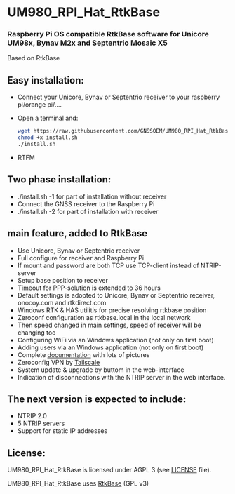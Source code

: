 # UM980_RPI_Hat_RtkBase

### Raspberry Pi OS compatible RtkBase software for Unicore UM98x, Bynav M2x and Septentrio Mosaic X5

Based on RtkBase

## Easy installation:
+ Connect your Unicore, Bynav or Septentrio receiver to your raspberry pi/orange pi/....

+ Open a terminal and:

  ```bash
  wget https://raw.githubusercontent.com/GNSSOEM/UM980_RPI_Hat_RtkBase/main/install.sh
  chmod +x install.sh
  ./install.sh
  ```
+ RTFM

## Two phase installation:
+ ./install.sh -1 for part of installation without receiver
+ Connect the GNSS receiver to the Raspberry Pi
+ ./install.sh -2 for part of installation with receiver

## main feature, added to RtkBase

+ Use Unicore, Bynav or Septentrio receiver
+ Full configure for receiver and Raspberry Pi
+ If mount and password are both TCP use TCP-client instead of NTRIP-server
+ Setup base position to receiver
+ Timeout for PPP-solution is extended to 36 hours
+ Default settings is adopted to Unicore, Bynav or Septentrio receiver, onocoy.com and rtkdirect.com
+ Windows RTK & HAS utilitis for precise resolving rtkbase position
+ Zeroconf configuration as rtkbase.local in the local network
+ Then speed changed in main settings, speed of receiver will be changing too
+ Configuring WiFi via an Windows application  (not only on first boot)
+ Adding users via an Windows application  (not only on first boot)
+ Complete [documentation](./ELT_RTKBase_v1.7.0_EN.pdf) with lots of pictures
+ Zeroconfig VPN by [Tailscale](https://tailscale.com)
+ System update & upgrade by buttom in the web-interface
+ Indication of disconnections with the NTRIP server in the web interface.

## The next version is expected to include:
+ NTRIP 2.0
+ 5 NTRIP servers
+ Support for static IP addresses

## License:
UM980_RPI_Hat_RtkBase is licensed under AGPL 3 (see [LICENSE](./LICENSE) file).

UM980_RPI_Hat_RtkBase uses [RtkBase](https://github.com/Stefal/rtkbase) (GPL v3)
